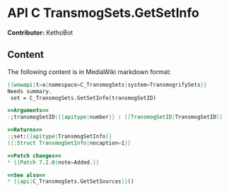 # API C TransmogSets.GetSetInfo

**Contributor:** KethoBot

## Content

The following content is in MediaWiki markdown format:

```mediawiki
{{wowapi|t=a|namespace=C_TransmogSets|system=TransmogrifySets}}
Needs summary.
 set = C_TransmogSets.GetSetInfo(transmogSetID)

==Arguments==
:;transmogSetID:{{apitype|number}} : [[TransmogSetID|TransmogSetID]]

==Returns==
:;set:{{apitype|TransmogSetInfo}}
{{:Struct TransmogSetInfo|nocaption=1}}

==Patch changes==
* {{Patch 7.2.0|note=Added.}}

==See also==
* {{api|C_TransmogSets.GetSetSources}}()
```